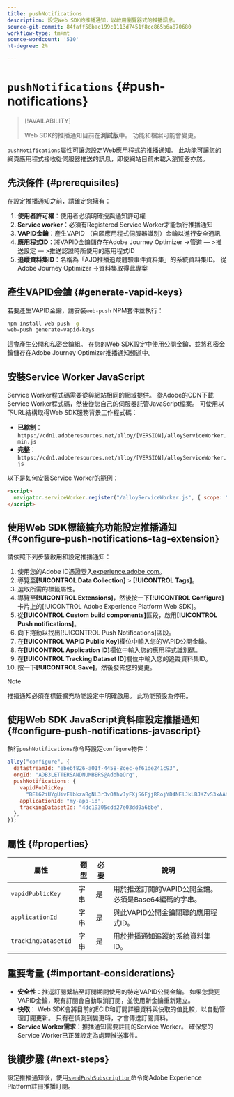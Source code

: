 ```yaml
---
title: pushNotifications
description: 設定Web SDK的推播通知，以啟用瀏覽器式的推播訊息。
source-git-commit: 84faff58bac199c1113d7451f8cc865b6a870680
workflow-type: tm+mt
source-wordcount: '510'
ht-degree: 2%

---
```



# `pushNotifications` {#push-notifications}

>[!AVAILABILITY]
>
> Web SDK的推播通知目前在&#x200B;**測試版**&#x200B;中。 功能和檔案可能會變更。

`pushNotifications`屬性可讓您設定Web應用程式的推播通知。 此功能可讓您的網頁應用程式接收從伺服器推送的訊息，即使網站目前未載入瀏覽器亦然。

## 先決條件 {#prerequisites}

在設定推播通知之前，請確定您擁有：

1. **使用者許可權**：使用者必須明確授與通知許可權
2. **Service worker**：必須有Registered Service Worker才能執行推播通知
3. **VAPID金鑰**：產生VAPID （自願應用程式伺服器識別）金鑰以進行安全通訊
4. **應用程式ID**：將VAPID金鑰儲存在Adobe Journey Optimizer ->管道 — >推送設定 — >推送認證時所使用的應用程式ID
5. **追蹤資料集ID**：名稱為「AJO推播追蹤體驗事件資料集」的系統資料集ID。 從Adobe Journey Optimizer ->資料集取得此專案

## 產生VAPID金鑰 {#generate-vapid-keys}

若要產生VAPID金鑰，請安裝`web-push` NPM套件並執行：

```bash
npm install web-push -g
web-push generate-vapid-keys
```

這會產生公開和私密金鑰組。 在您的Web SDK設定中使用公開金鑰，並將私密金鑰儲存在Adobe Journey Optimizer推播通知頻道中。

## 安裝Service Worker JavaScript

Service Worker程式碼需要從與網站相同的網域提供。 從Adobe的CDN下載Service Worker程式碼，然後從您自己的伺服器託管JavaScript檔案。 可使用以下URL結構取得Web SDK服務背景工作程式碼：

- **已縮制**： `https://cdn1.adoberesources.net/alloy/[VERSION]/alloyServiceWorker.min.js`
- **完整**： `https://cdn1.adoberesources.net/alloy/[VERSION]/alloyServiceWorker.js`

以下是如何安裝Service Worker的範例：

```html
<script>
  navigator.serviceWorker.register("/alloyServiceWorker.js", { scope: "/" });
</script>
```

## 使用Web SDK標籤擴充功能設定推播通知 {#configure-push-notifications-tag-extension}

請依照下列步驟啟用和設定推播通知：

1. 使用您的Adobe ID憑證登入[experience.adobe.com](https://experience.adobe.com)。
1. 導覽至&#x200B;**[!UICONTROL Data Collection]** > **[!UICONTROL Tags]**。
1. 選取所需的標籤屬性。
1. 導覽至&#x200B;**[!UICONTROL Extensions]**，然後按一下&#x200B;**[!UICONTROL Configure]**&#x200B;卡片上的[!UICONTROL Adobe Experience Platform Web SDK]。
1. 從&#x200B;**[!UICONTROL Custom build components]**&#x200B;區段，啟用&#x200B;**[!UICONTROL Push notifications]**。
1. 向下捲動以找出[!UICONTROL Push Notifications]區段。
1. 在&#x200B;**[!UICONTROL VAPID Public Key]**&#x200B;欄位中輸入您的VAPID公開金鑰。
1. 在&#x200B;**[!UICONTROL Application ID]**&#x200B;欄位中輸入您的應用程式識別碼。
1. 在&#x200B;**[!UICONTROL Tracking Dataset ID]**&#x200B;欄位中輸入您的追蹤資料集ID。
1. 按一下&#x200B;**[!UICONTROL Save]**，然後發佈您的變更。

>[!NOTE]
>
> 推播通知必須在標籤擴充功能設定中明確啟用。 此功能預設為停用。

## 使用Web SDK JavaScript資料庫設定推播通知 {#configure-push-notifications-javascript}

執行`pushNotifications`命令時設定`configure`物件：

```js
alloy("configure", {
  datastreamId: "ebebf826-a01f-4458-8cec-ef61de241c93",
  orgId: "ADB3LETTERSANDNUMBERS@AdobeOrg",
  pushNotifications: {
    vapidPublicKey:
      "BEl62iUYgUivElbkzaBgNL3r3vOAhvJyFXjS6FjjRRojYD4NElJkLBJKZvS3xAAh4_gE3WnMaZNu_KGP4jAQlJz",
    applicationId: "my-app-id",
    trackingDatasetId: "4dc19305cdd27e03dd9a6bbe",
  },
});
```

## 屬性 {#properties}

| 屬性 | 類型 | 必要 | 說明 |
|---------|----|---------|-----------|
| `vapidPublicKey` | 字串 | 是 | 用於推送訂閱的VAPID公開金鑰。 必須是Base64編碼的字串。 |
| `applicationId` | 字串 | 是 | 與此VAPID公開金鑰關聯的應用程式ID。 |
| `trackingDatasetId` | 字串 | 是 | 用於推播通知追蹤的系統資料集ID。 |

## 重要考量 {#important-considerations}

- **安全性**：推送訂閱繫結至訂閱期間使用的特定VAPID公開金鑰。 如果您變更VAPID金鑰，現有訂閱會自動取消訂閱，並使用新金鑰重新建立。
- **快取**： Web SDK會將目前的ECID和訂閱詳細資料與快取的值比較，以自動管理訂閱更新。 只有在偵測到變更時，才會傳送訂閱資料。
- **Service Worker需求**：推播通知需要註冊的Service Worker。 確保您的Service Worker已正確設定為處理推送事件。

## 後續步驟 {#next-steps}

設定推播通知後，使用[`sendPushSubscription`](../sendpushsubscription.md)命令向Adobe Experience Platform註冊推播訂閱。
